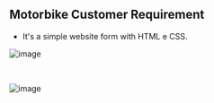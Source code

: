 ## **Motorbike Customer Requirement**

* It's a simple website form with HTML e CSS. 

![image](https://user-images.githubusercontent.com/106722825/182764754-622b4cc0-cc88-4e07-8194-6c7a20301859.png)

<br>

![image](https://user-images.githubusercontent.com/106722825/182765150-1404a11b-9a2f-4d8d-b5b3-2cbc10169582.png)
